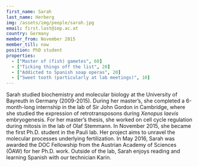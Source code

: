 ```yaml
---
first_name: Sarah
last_name: Herberg
img: /assets/img/people/sarah.jpg
email: first.last@imp.ac.at
country: Germany
member_from: November 2015
member_till: now
position: PhD student
properties:
  - ["Master of (fish) gametes", 60]
  - ["Ticking things off the list", 20]
  - ["Addicted to Spanish soap operas", 20]
  - ["Sweet tooth (particularly at lab meetings)", 10]
---
```

Sarah studied biochemistry and molecular biology at the University of Bayreuth in Germany (2009-2015). During her master’s, she completed a 6-month-long internship in the lab of Sir John Gordon in Cambridge, where she studied the expression of retrotransposons during *Xenopus laevis* embryogenesis. For her master’s thesis, she worked on cell cycle regulation during mitosis in the lab of Olaf Stemmann. In November 2015, she became the first Ph.D. student in the Pauli lab. Her project aims to unravel the molecular processes underlying fertilization. In May 2016, Sarah was awarded the DOC Fellowship from the Austrian Academy of Sciences (ÖAW) for her Ph.D. work. Outside of the lab, Sarah enjoys reading and learning Spanish with our technician Karin.

